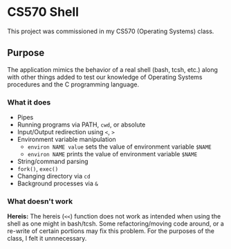 # CS570 Shell

This project was commissioned in my CS570 (Operating Systems) class.

## Purpose

The application mimics the behavior of a real shell (bash, tcsh, etc.) along
with other things added to test our knowledge of Operating Systems procedures
and the C programming language.

### What it does
- Pipes
- Running programs via PATH, `cwd`, or absolute
- Input/Output redirection using `<`, `>`
- Environment variable manipulation
   - `environ NAME value` sets the value of environment variable `$NAME`
   - `environ NAME` prints the value of environment variable `$NAME`
- String/command parsing
- `fork()`, `exec()`
- Changing directory via `cd`
- Background processes via `&`

### What doesn't work
**Hereis:** The hereis (`<<`) function does not work as intended when using the shell as one might in bash/tcsh. Some refactoring/moving code around, or a re-write of certain portions may fix this problem. For the purposes of the class, I felt it unnnecessary.
